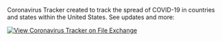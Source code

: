 Coronavirus Tracker created to track the spread of COVID-19 in countries and states within the United States.
See updates and more:

[![View Coronavirus Tracker on File Exchange](https://www.mathworks.com/matlabcentral/images/matlab-file-exchange.svg)](https://www.mathworks.com/matlabcentral/fileexchange/74557-coronavirus-tracker)
